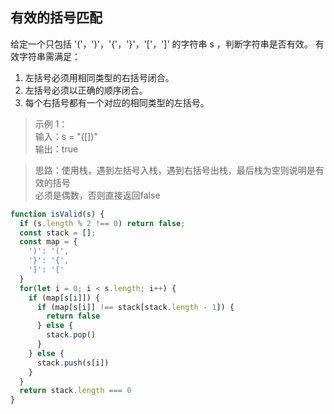 ## 有效的括号匹配
给定一个只包括 '('，')'，'{'，'}'，'['，']' 的字符串 s ，判断字符串是否有效。
有效字符串需满足：<br>
1. 左括号必须用相同类型的右括号闭合。
2. 左括号必须以正确的顺序闭合。
3. 每个右括号都有一个对应的相同类型的左括号。
>示例 1：<br>
>输入：s = "([])"<br>
>输出：true

>思路：使用栈，遇到左括号入栈，遇到右括号出栈，最后栈为空则说明是有效的括号<br>
>必须是偶数，否则直接返回false

```js
function isValid(s) {
  if (s.length % 2 !== 0) return false;
  const stack = [];
  const map = {
    ')': '(',
    '}': '{',
    ']': '['
  }
  for(let i = 0; i < s.length; i++) {
    if (map[s[i]]) {
      if (map[s[i]] !== stack[stack.length - 1]) {
        return false
      } else {
        stack.pop()
      }
    } else {
      stack.push(s[i])
    }
  }
  return stack.length === 0
}
```